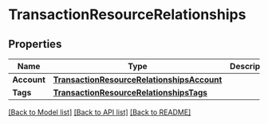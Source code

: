 # TransactionResourceRelationships

## Properties

Name | Type | Description | Notes
------------ | ------------- | ------------- | -------------
**Account** | [**TransactionResourceRelationshipsAccount**](TransactionResource_relationships_account.md) |  | 
**Tags** | [**TransactionResourceRelationshipsTags**](TransactionResource_relationships_tags.md) |  | 

[[Back to Model list]](../README.md#documentation-for-models) [[Back to API list]](../README.md#documentation-for-api-endpoints) [[Back to README]](../README.md)


